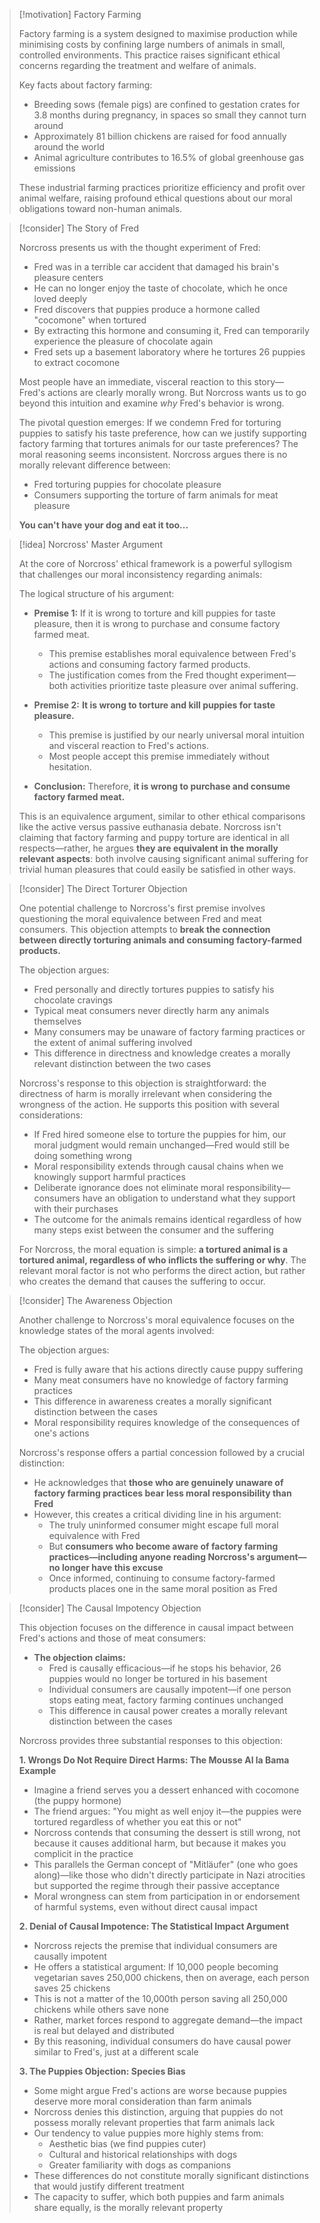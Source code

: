 > [!motivation] Factory Farming
> 
> Factory farming is a system designed to maximise production while minimising costs by confining large numbers of animals in small, controlled environments. This practice raises significant ethical concerns regarding the treatment and welfare of animals.
> 
> Key facts about factory farming:
> - Breeding sows (female pigs) are confined to gestation crates for 3.8 months during pregnancy, in spaces so small they cannot turn around
> - Approximately 81 billion chickens are raised for food annually around the world
> - Animal agriculture contributes to 16.5% of global greenhouse gas emissions
> 
> These industrial farming practices prioritize efficiency and profit over animal welfare, raising profound ethical questions about our moral obligations toward non-human animals.

> [!consider] The Story of Fred
> 
> Norcross presents us with the thought experiment of Fred:
> - Fred was in a terrible car accident that damaged his brain's pleasure centers
> - He can no longer enjoy the taste of chocolate, which he once loved deeply
> - Fred discovers that puppies produce a hormone called "cocomone" when tortured
> - By extracting this hormone and consuming it, Fred can temporarily experience the pleasure of chocolate again
> - Fred sets up a basement laboratory where he tortures 26 puppies to extract cocomone
> 
> Most people have an immediate, visceral reaction to this story—Fred's actions are clearly morally wrong. But Norcross wants us to go beyond this intuition and examine *why* Fred's behavior is wrong.
> 
> The pivotal question emerges: If we condemn Fred for torturing puppies to satisfy his taste preference, how can we justify supporting factory farming that tortures animals for our taste preferences? The moral reasoning seems inconsistent. Norcross argues there is no morally relevant difference between:
> - Fred torturing puppies for chocolate pleasure
> - Consumers supporting the torture of farm animals for meat pleasure
> 
> **You can't have your dog and eat it too...**

> [!idea] Norcross' Master Argument
> 
> At the core of Norcross' ethical framework is a powerful syllogism that challenges our moral inconsistency regarding animals:
> 
> The logical structure of his argument:
> - **Premise 1:** If it is wrong to torture and kill puppies for taste pleasure, then it is wrong to purchase and consume factory farmed meat.
>   - This premise establishes moral equivalence between Fred's actions and consuming factory farmed products.
>   - The justification comes from the Fred thought experiment—both activities prioritize taste pleasure over animal suffering.
> 
> - **Premise 2:** **It is wrong to torture and kill puppies for taste pleasure.**
>   - This premise is justified by our nearly universal moral intuition and visceral reaction to Fred's actions.
>   - Most people accept this premise immediately without hesitation.
> 
> - **Conclusion:** Therefore, **it is wrong to purchase and consume factory farmed meat.**
> 
> This is an equivalence argument, similar to other ethical comparisons like the active versus passive euthanasia debate. Norcross isn't claiming that factory farming and puppy torture are identical in all respects—rather, he argues **they are equivalent in the morally relevant aspects**: both involve causing significant animal suffering for trivial human pleasures that could easily be satisfied in other ways.
> 

> [!consider] The Direct Torturer Objection
> 
> One potential challenge to Norcross's first premise involves questioning the moral equivalence between Fred and meat consumers. This objection attempts to **break the connection between directly torturing animals and consuming factory-farmed products.**
> 
> The objection argues:
> - Fred personally and directly tortures puppies to satisfy his chocolate cravings
> - Typical meat consumers never directly harm any animals themselves
> - Many consumers may be unaware of factory farming practices or the extent of animal suffering involved
> - This difference in directness and knowledge creates a morally relevant distinction between the two cases
> 
> Norcross's response to this objection is straightforward: the directness of harm is morally irrelevant when considering the wrongness of the action. He supports this position with several considerations:
> 
> - If Fred hired someone else to torture the puppies for him, our moral judgment would remain unchanged—Fred would still be doing something wrong
> - Moral responsibility extends through causal chains when we knowingly support harmful practices
> - Deliberate ignorance does not eliminate moral responsibility—consumers have an obligation to understand what they support with their purchases
> - The outcome for the animals remains identical regardless of how many steps exist between the consumer and the suffering
> 
> For Norcross, the moral equation is simple: **a tortured animal is a tortured animal, regardless of who inflicts the suffering or why**. The relevant moral factor is not who performs the direct action, but rather who creates the demand that causes the suffering to occur.

> [!consider] The Awareness Objection
> 
> Another challenge to Norcross's moral equivalence focuses on the knowledge states of the moral agents involved:
> 
> The objection argues:
> - Fred is fully aware that his actions directly cause puppy suffering
> - Many meat consumers have no knowledge of factory farming practices
> - This difference in awareness creates a morally significant distinction between the cases
> - Moral responsibility requires knowledge of the consequences of one's actions
> 
> Norcross's response offers a partial concession followed by a crucial distinction:
> 
> - He acknowledges that **those who are genuinely unaware of factory farming practices bear less moral responsibility than Fred**
> - However, this creates a critical dividing line in his argument:
>   - The truly uninformed consumer might escape full moral equivalence with Fred
>   - But **consumers who become aware of factory farming practices—including anyone reading Norcross's argument—no longer have this excuse**
>   - Once informed, continuing to consume factory-farmed products places one in the same moral position as Fred
> 

> [!consider] The Causal Impotency Objection
> 
> This objection focuses on the difference in causal impact between Fred's actions and those of meat consumers:
> 
> - **The objection claims:**
>   - Fred is causally efficacious—if he stops his behavior, 26 puppies would no longer be tortured in his basement
>   - Individual consumers are causally impotent—if one person stops eating meat, factory farming continues unchanged
>   - This difference in causal power creates a morally relevant distinction between the cases
> 
> Norcross provides three substantial responses to this objection:
> 
> **1. Wrongs Do Not Require Direct Harms: The Mousse Al la Bama Example**
>   - Imagine a friend serves you a dessert enhanced with cocomone (the puppy hormone)
>   - The friend argues: "You might as well enjoy it—the puppies were tortured regardless of whether you eat this or not"
>   - Norcross contends that consuming the dessert is still wrong, not because it causes additional harm, but because it makes you complicit in the practice
>   - This parallels the German concept of "Mitläufer" (one who goes along)—like those who didn't directly participate in Nazi atrocities but supported the regime through their passive acceptance
>   - Moral wrongness can stem from participation in or endorsement of harmful systems, even without direct causal impact
> 
> **2. Denial of Causal Impotence: The Statistical Impact Argument**
>   - Norcross rejects the premise that individual consumers are causally impotent
>   - He offers a statistical argument: If 10,000 people becoming vegetarian saves 250,000 chickens, then on average, each person saves 25 chickens
>   - This is not a matter of the 10,000th person saving all 250,000 chickens while others save none
>   - Rather, market forces respond to aggregate demand—the impact is real but delayed and distributed
>   - By this reasoning, individual consumers do have causal power similar to Fred's, just at a different scale
> 
> **3. The Puppies Objection: Species Bias**
>   - Some might argue Fred's actions are worse because puppies deserve more moral consideration than farm animals
>   - Norcross denies this distinction, arguing that puppies do not possess morally relevant properties that farm animals lack
>   - Our tendency to value puppies more highly stems from:
>     - Aesthetic bias (we find puppies cuter)
>     - Cultural and historical relationships with dogs
>     - Greater familiarity with dogs as companions
>   - These differences do not constitute morally significant distinctions that would justify different treatment
>   - The capacity to suffer, which both puppies and farm animals share equally, is the morally relevant property
